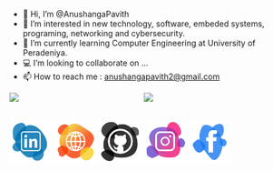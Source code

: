 - 👋 Hi, I’m @AnushangaPavith
- 👀 I’m interested in new technology, software, embeded systems, programing, networking and cybersecurity.
- 🌱 I’m currently learning Computer Engineering at University of Peradeniya.
- 💻 I’m looking to collaborate on ...
- 📫 How to reach me : anushangapavith2@gmail.com

<img align="left" width="47%" src="https://github-readme-stats.vercel.app/api?username=AnushangaPavith&count_private=true&show_icons=true&theme=default" />

<img align="left" width="47%" src="https://github-readme-stats.vercel.app/api/top-langs/?username=AnushangaPavith&layout=compact&hide=verilog" />

&nbsp;
<br/>
&nbsp;

<a href="https://www.linkedin.com/in/anushanga-pavith/"><img src="png/Linkedin.png" alt="Linkedin account" style="width:75px;height:75px;"></a>
<a href="https://sites.google.com/view/anushangapavith/home"><img src="png/web.png" alt="Website" style="width:75px;height:75px;"></a>
<a href="https://github.com/AnushangaPavith"><img src="png/Github.png" alt="Github account" style="width:75px;height:75px;"></a>
<a href=""><img src="png/Intagram.png" alt="Instagram" style="width:75px;height:75px;"></a>
<a href="https://www.facebook.com/anushanga.thalisha"><img src="png/Facebook.png" alt="Facebook account" style="width:75px;height:75px;"></a>
